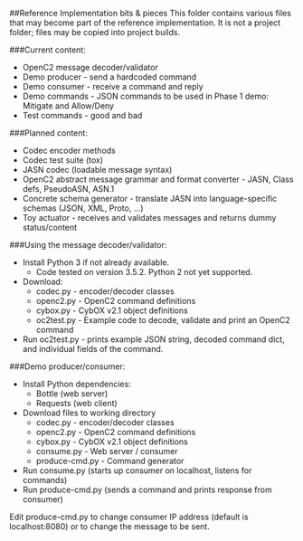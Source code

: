 ##Reference Implementation bits & pieces
This folder contains various files that may become part of the reference implementation.
It is not a project folder; files may be copied into project builds.

###Current content:
* OpenC2 message decoder/validator
* Demo producer - send a hardcoded command 
* Demo consumer - receive a command and reply
* Demo commands - JSON commands to be used in Phase 1 demo: Mitigate and Allow/Deny
* Test commands - good and bad

###Planned content:
* Codec encoder methods
* Codec test suite (tox)
* JASN codec (loadable message syntax)
* OpenC2 abstract message grammar and format converter - JASN, Class defs, PseudoASN, ASN.1
* Concrete schema generator - translate JASN into language-specific schemas (JSON, XML, Proto, ...)
* Toy actuator - receives and validates messages and returns dummy status/content

###Using the message decoder/validator:
* Install Python 3 if not already available.
    * Code tested on version 3.5.2.  Python 2 not yet supported.
* Download:
    * codec.py - encoder/decoder classes
    * openc2.py - OpenC2 command definitions
    * cybox.py - CybOX v2.1 object definitions
    * oc2test.py - Example code to decode, validate and print an OpenC2 command
* Run oc2test.py - prints example JSON string, decoded command dict, and individual fields of the command.

###Demo producer/consumer:
* Install Python dependencies:
    * Bottle (web server)
    * Requests (web client)
* Download files to working directory
    * codec.py - encoder/decoder classes
    * openc2.py - OpenC2 command definitions
    * cybox.py - CybOX v2.1 object definitions
    * consume.py - Web server / consumer
    * produce-cmd.py - Command generator
* Run consume.py (starts up consumer on localhost, listens for commands)
* Run produce-cmd.py (sends a command and prints response from consumer)

Edit produce-cmd.py to change consumer IP address (default is localhost:8080) or to change the message to be sent.